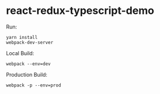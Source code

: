 # react-redux-typescript-demo

Run:
```
yarn install
webpack-dev-server
```

Local Build:
```
webpack --env=dev
```

Production Build:
```
webpack -p --env=prod
```